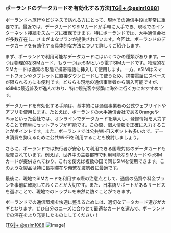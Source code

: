### ポーランドのデータカードを有効化する方法[[TG💪+ @esim1088](https://t.me/s/esim1088)]

ポーランドへ旅行やビジネスで訪れる方にとって、現地での通信手段は非常に重要です。最近では、データカードやSIMカードが手軽に入手でき、現地でのインターネット接続をスムーズに確保できます。特にポーランドでは、大手通信会社が多数存在し、さまざまなプランが提供されています。今回は、ポーランドのデータカードを有効化する具体的な方法について詳しくご紹介します。

まず、ポーランドで利用可能なデータカードにはいくつかの種類があります。一つは物理的なSIMカード、もう一つはeSIMという電子SIMカードです。物理的なSIMカードは通常の形態で携帯電話に挿入して使用します。一方、eSIMはスマートフォンやタブレットに直接ダウンロードして使うため、携帯電話にスペースが限られる方にも便利です。どちらも現地の通信事業者から購入可能ですが、eSIMは最近普及が進んでおり、特に観光客や頻繁に海外に行く方におすすめです。

データカードを有効化する手順は、基本的には通信事業者の公式ウェブサイトやアプリを使用します。たとえば、ポーランドの大手通信会社であるOrangeやPlayといった会社では、オンラインでデータカードを購入し、登録情報を入力することで簡単にセットアップが可能です。この際、個人情報を正確に入力することがポイントです。また、ポーランドでは公共Wi-Fiスポットも多いので、データ消費を抑えるために公共Wi-Fiを利用することも検討しましょう。

さらに、ポーランドでは旅行者が安心して利用できる国際対応のデータカードも販売されています。例えば、世界中の主要都市で利用可能なSIMカードやeSIMカードが提供されており、これを使えば複数の国で同じSIMを使用できます。このような製品は特に長期滞在や頻繁な渡航者に最適です。

最後に、現地でSIMカードを利用する際の注意点として、通信の品質や料金プランを事前に確認しておくことが大切です。また、日本語サポートがあるサービスを選ぶことで、現地でのトラブルを未然に防ぐことができます。

ポーランドでの通信環境を快適に整えるためには、適切なデータカード選びがカギとなります。ぜひ自分のニーズに合わせて最適なカードを選んで、ポーランドでの滞在をより充実したものにしてください！

[[TG💪+ @esim1088](https://t.me/s/esim1088) ![Image](https://i.postimg.cc/Y0z9fWf4/image.png)]